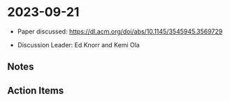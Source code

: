 # 2023-09-21

- Paper discussed: https://dl.acm.org/doi/abs/10.1145/3545945.3569729

- Discussion Leader: Ed Knorr and Kemi Ola

## Notes

## Action Items